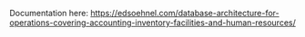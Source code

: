Documentation here: https://edsoehnel.com/database-architecture-for-operations-covering-accounting-inventory-facilities-and-human-resources/ 
